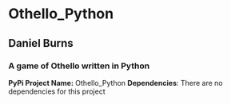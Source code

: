 # Othello_Python
## Daniel Burns
### A game of Othello written in Python
**PyPi Project Name:** Othello_Python
__Dependencies__: There are no dependencies for this project
